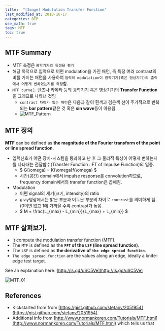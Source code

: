 ```yaml
---
title:  "[Image] Modulation Transfer Function"
last_modified_at: 2018-10-17
categories: DIP
use_math: true
tags: MTF
toc: true
---
```


## MTF Summary

* MTF 측정은 `광학기기의 특성을 평가`
* 해당 목적으로 입력으로 어떤 modulation을 가진 패턴, 즉 특정 여러 contrast의 비를 가지는 패턴을 사용하여 `입력의 modulation이 광학기기(혹은 영상기기)의 출력에서 어떻게 변하였는지를 측정`함.
* `MTF curve`는 렌즈나 카메라 등의 광학기기 혹은 영상기기의  **Transfer Function**을 그래프로 나타낸 것임
  * `contrast 차이가 있는 패턴`은 다음과 같이 흰색과 검은색 선이 주기적으로 반복되는 **bar pattern**같은 것 혹은 **sin wave**등이 이용됨.
  * ![MTF_Pattern](https://docs.google.com/drawings/d/e/2PACX-1vQIywIT0h9ItI_Q8JqZFEg7RRmY0qlG6PKRAraawb83xCD6fnqQ_jsE7-e6n6YiT-UW7tEApJBE6SBp/pub?w=359&h=353)

## MTF 정의 

**MTF** can be defined as **the magnitude of the Fourier transform of the point or line spread function**. 

* 입력신호가 어떤 장치-시스템을 통과하고 난 후 그 물리적 특성이 어떻게 변하는지를 나타내는 전달함수(Transfer Function : FT of Impulse Function)의 일종.
  * $ G(\omega) = K(\omega)f(\omega) $
  * 시간(공간) domain에서 impulse response를 convolution하므로, frequency domain에서의 transfer function은 곱해짐.
* Modulation
  * 어떤 signal의 세기(크기, intensity)의 ratio
  * gray영상에서는 밝은 부분과 어두운 부분의 차이로 `contrast`를 의미하게 됨. (0이면 없고 1에 가까울 수록 contrast가 높음.
  * $ M = \frac{L_{max} - L_{min}}{L_{max} + L_{min}} $

## MTF 살펴보기.

* It compute the modulation transfer function (MTF).
* The `MTF` is defined as the **`FFT` of the `LSF` (line spread function)**.
* The `LSF` is defined as **the derivative of `the edge spread function`**. 
* `The edge spread function` are the values along an edge, ideally a knife-edge test target. 

See an explanation here: [http://is.gd/uSC5Ve](http://is.gd/uSC5Ve) 

![MTF_01](https://docs.google.com/drawings/d/e/2PACX-1vS9LJwe5nWMyNLjsCPuR_W6FfVaJY8C86x-S7_J5i77OoP5go6pkkMKRF5BGJdbVfKl8TCto2cAwyIQ/pub?w=688&h=679)

## References

* Kickstarted from from [https://gist.github.com/stefanv/2051954](https://gist.github.com/stefanv/2051954).
* Additional info from [http://www.normankoren.com/Tutorials/MTF.html](http://www.normankoren.com/Tutorials/MTF.html) which tells us that
